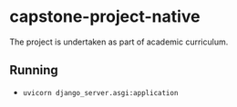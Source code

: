 # capstone-project-native
The project is undertaken as part of academic curriculum.

## Running
- `uvicorn django_server.asgi:application`